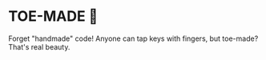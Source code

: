 # TOE-MADE 🍅
Forget "handmade" code! 
Anyone can tap keys with fingers, but toe-made? That's real beauty.
